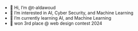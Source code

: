 - 👋 Hi, I’m @t-aldawoud
- 👀 I’m interested in AI, Cyber Security, and Machine Learning
- 🤖 I’m currently learning AI, and Machine Learning
- 🥉 won 3rd place @ web design contest 2024

<!---
t-aldawoud/t-aldawoud is a ✨ special ✨ repository because its `README.md` (this file) appears on your GitHub profile.
You can click the Preview link to take a look at your changes.
--->
